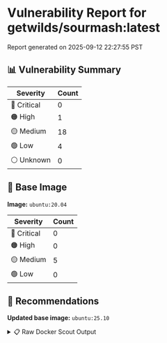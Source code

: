 # Vulnerability Report for getwilds/sourmash:latest

Report generated on 2025-09-12 22:27:55 PST

## 📊 Vulnerability Summary

| Severity | Count |
|----------|-------|
| 🔴 Critical | 0 |
| 🟠 High | 1 |
| 🟡 Medium | 18 |
| 🟢 Low | 4 |
| ⚪ Unknown | 0 |

## 🐳 Base Image

**Image:** `ubuntu:20.04`

| Severity | Count |
|----------|-------|
| 🔴 Critical | 0 |
| 🟠 High | 0 |
| 🟡 Medium | 5 |
| 🟢 Low | 0 |

## 🔄 Recommendations

**Updated base image:** `ubuntu:25.10`

<details>
<summary>📋 Raw Docker Scout Output</summary>

```text
Target             │  getwilds/sourmash:latest  │    0C     1H    18M     4L   
    digest           │  927a7f73e76a                      │                              
  Base image         │  ubuntu:20.04                      │    0C     0H     5M     0L   
  Updated base image │  ubuntu:25.10                      │    0C     0H     0M     0L   
                     │                                    │                  -5          

What's next:
    View vulnerabilities → docker scout cves getwilds/sourmash:latest
    View base image update recommendations → docker scout recommendations getwilds/sourmash:latest
    Include policy results in your quickview by supplying an organization → docker scout quickview getwilds/sourmash:latest --org <organization>
```
</details>
